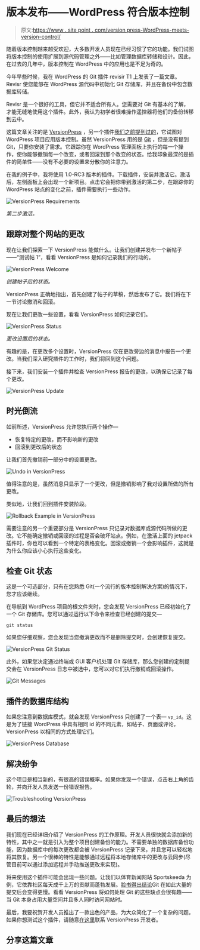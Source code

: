 # 版本发布——WordPress 符合版本控制

> 原文:[https://www . site point . com/version press-WordPress-meets-version-control/](https://www.sitepoint.com/versionpress-wordpress-meets-version-control/)

随着版本控制越来越受欢迎，大多数开发人员现在已经习惯了它的功能。我们试图将版本控制的使用扩展到源代码管理之外——比如管理数据库转储和设计。因此，在过去的几年中，版本控制在 WordPress 中的应用也是不足为奇的。

今年早些时候，我在 WordPress 的 Git 插件 revisir T1 上发表了一篇文章。Revisr 使您能够在 WordPress 源代码中初始化 Git 存储库，并且在备份中包含数据库转储。

Revisr 是一个很好的工具，但它并不适合所有人。您需要对 Git 有基本的了解，才能无缝地使用这个插件。此外，我认为初学者很难操作遥控器将他们的备份转移到云中。

这篇文章关注的是 [VersionPress](http://versionpress.net/) ，另一个插件[我们之前提到过的](https://www.sitepoint.com/versionpress-version-control-comes-to-wordpress/)，它试图对 WordPress 项目应用版本控制。虽然 VersionPress 用的是 [Git](http://git-scm.com/) ，但是没有提到 Git，只要你安装了需求。它跟踪你在 WordPress 管理面板上执行的每一个操作，使你能够撤销每一个改变，或者回滚到那个改变的状态。给我印象最深的是插件的简单性——没有不必要的设置来分散你的注意力。

在我的例子中，我将使用 1.0-RC3 版本的插件。下载插件，安装并激活它。激活后，左侧面板上会出现一个新项目。点击它会把你带到激活的第二步，在跟踪你的 WordPress 站点的变化之前，插件需要执行一些动作。

![VersionPress Requirements](../Images/c6851a821ee5304502d2b5befd204040.png)

*第二步激活。*

## 跟踪对整个网站的更改

现在让我们探索一下 VersionPress 能做什么。让我们创建并发布一个新帖子——“测试帖 1”，看看 VersionPress 是如何记录我们的行动的。

![VersionPress Welcome](../Images/58a9929364063424b460b24ade4f755b.png)

*创建帖子后的状态。*

VersionPress 正确地指出，首先创建了帖子的草稿，然后发布了它。我们将在下一节讨论撤消和回滚。

现在让我们更改一些设置，看看 VersionPress 如何记录它们。

![VersionPress Status](../Images/f59b9f61ad6f00e54df99e6f0605abe5.png)

*更改设置后的状态。*

有趣的是，在更改多个设置时，VersionPress 仅在更改旁边的消息中报告一个更改。当我们深入研究插件的工作时，我们将回到这个问题。

接下来，我们安装一个插件并检查 VersionPress 报告的更改，以确保它记录了每个更改。

![VersionPress Update](../Images/706fdbf23fa2788977fe02c139adb433.png)

## 时光倒流

如前所述，VersionPress 允许您执行两个操作—

*   恢复特定的更改，而不影响新的更改
*   回滚到更改后的状态

让我们首先撤销前一部分中的设置更改。

![Undo in VersionPress](../Images/f9c4bf9524727d0db6bbf99c33e70bdb.png)

值得注意的是，虽然消息只显示了一个更改，但是撤销影响了我对设置所做的所有更改。

类似地，让我们回到插件安装阶段。

![Rollback Example in VersionPress](../Images/452d0ba987ba8503d55e0a5ce02a987d.png)

需要注意的另一个重要部分是 VersionPress 只记录对数据库或源代码所做的更改。它不能确定撤销或回滚的过程是否会破坏站点。例如，在激活上面的 jetpack 插件时，你也可以看到一个特定的表格变化。回滚或撤销一个会影响插件，这就是为什么你应该小心执行这些变化。

## 检查 Git 状态

这是一个可选部分，只有在您熟悉 Git(一个流行的版本控制解决方案)的情况下，您才应该继续。

在导航到 WordPress 项目的根文件夹时，您会发现 VersionPress 已经初始化了一个 Git 存储库。您可以通过运行以下命令来检查已经创建的提交—

```
git status 
```

如果您仔细观察，您会发现当您撤消更改而不是删除提交时，会创建恢复提交。

![VersionPress Git Status](../Images/09a6851464a7b1b703f1bad81d90b2c4.png)

此外，如果您决定通过终端或 GUI 客户机处理 Git 存储库，那么您创建的定制提交会在 VersionPress 日志中被选中，您可以对它们执行撤销或回滚操作。

![Git Messages](../Images/1486042fe40980f3f96fda89c05c7cb9.png)

## 插件的数据库结构

如果您注意到数据库模式，就会发现 VersionPress 只创建了一个表— `vp_id`。这是为了链接 WordPress 中具有相同 id 的不同元素，如帖子、页面或评论，VersionPress 以相同的方式处理它们。

![VersionPress Database](../Images/67d21fce1aa03bbce29416049a550144.png)

## 解决纷争

这个项目是相当新的，有很高的错误概率。如果你发现一个错误，点击右上角的齿轮，并向开发人员发送一份错误报告。

![Troubleshooting VersionPress](../Images/b8da58b0eaed6b83215643aaa55ab4db.png)

## 最后的想法

我们现在已经详细介绍了 VersionPress 的工作原理。开发人员很快就会添加新的特性，其中之一就是引入为整个项目创建备份的能力。不需要单独的数据库备份功能，因为数据库中的每次更改都会被 VersionPress 记录下来，并且您可以轻松地将其恢复。另一个很棒的特性是能够通过远程将本地存储库中的更改与云同步(尽管目前可以通过添加远程并手动推送更改来实现)。

将来使用这个插件可能会出现一些问题。让我们以体育新闻网站 Sportskeeda 为例，它依靠社区每天成千上万的贡献而蓬勃发展。[脸书得出结论](https://code.facebook.com/posts/218678814984400/scaling-mercurial-at-facebook/)Git 在如此大量的提交后会变得更慢。看看 VersionPress 将如何处理 Git 的这些缺点会很有趣——当 Git 本身占用大量空间并且多人同时访问网站时。

最后，我要祝贺开发人员推出了一款出色的产品，为大众简化了一个复杂的问题。如果你想测试这个插件，请随意[在这里](http://versionpress.net/)联系 VersionPress 开发者。

## 分享这篇文章